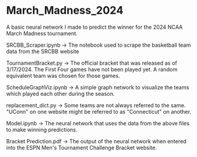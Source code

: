 # March_Madness_2024
A basic neural network I made to predict the winner for the 2024 NCAA March Madness tournament.

SRCBB_Scraper.ipynb -> The notebook used to scrape the basketball team data from the SRCBB website

TournamentBracket.py -> The official bracket that was released as of 3/17/2024. The First Four games have not been played yet. A random equivalent team was chosen for those games.

ScheduleGraphViz.ipynb -> A simple graph network to visualize the teams which played each other during the season.

replacement_dict.py -> Some teams are not always referred to the same. "UConn" on one website might be referred to as "Connecticut" on another.

Model.ipynb -> The neural network that uses the data from the above files to make winning predictions.

Bracket Prediction.pdf -> The output of the neural network when entered into the ESPN Men's Tournament Challenge Bracket website.
